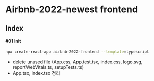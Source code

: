 # Airbnb-2022-newest frontend

## Index

#### #01 Init

```bash
npx create-react-app airbnb-2022-frontend --template=typescript

```

- delete unused file (App.css, App.test.tsx, index.css, logo.svg, reportWebVitals.ts, setupTests.ts)
- App.tsx, index.tsx 정리
